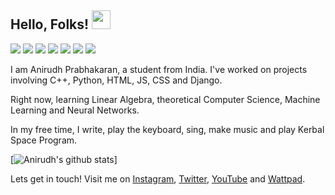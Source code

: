 ## Hello, Folks! <img src="https://raw.githubusercontent.com/MartinHeinz/MartinHeinz/master/wave.gif" width="30px">

<img src='https://img.shields.io/badge/OS-Windows-blue?logo=windows&style=flat-square'>
<img src='https://img.shields.io/badge/OS-Ubuntu-blue?logo=ubuntu&style=flat-square'>
<img src='https://img.shields.io/badge/Code-Python-blue?logo=python&style=flat-square'>
<img src='https://img.shields.io/badge/Editor-Visual_Studio_Code-blue?logo=visual+studio+code&style=flat-square'>
<img src="https://img.shields.io/badge/Tools-Django-blue?logo=django&style=flat-square">
<img src="https://img.shields.io/badge/Code-HTML-blue?logo=html5&style=flat-square">
<img src="https://img.shields.io/badge/Code-CSS-blue?logo=css3&style=flat-square">
<img scr="https://img.shields.io/badge/Code-JS-blue?logo=javascript&style=flat-square">


I am Anirudh Prabhakaran, a student from India. I've worked on projects involving C++, Python, HTML, JS, CSS and Django.

Right now, learning Linear Algebra, theoretical Computer Science, Machine Learning and Neural Networks.

In my free time, I write, play the keyboard, sing, make music and play Kerbal Space Program.

[![Anirudh's github stats](https://github-readme-stats.vercel.app/api?username=ani-coder-hacker&count_private=true&show_icons=true&theme=tokyonight)]

Lets get in touch! Visit me on [Instagram](https://www.instagram.com/anirudhprabhakaran), [Twitter](https://twitter.com/anirudhthebear), [YouTube](https://www.youtube.com/channel/UCCbH3ofq1Mmshyh7SadqKWw) and [Wattpad](https://www.wattpad.com/user/anirudhprabhakaran).